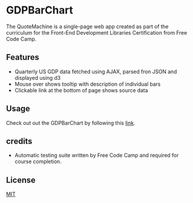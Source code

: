# GDPBarChart

The QuoteMachine is a single-page web app created as part of the curriculum for the Front-End Development Libraries Certification from Free Code Camp. 

## Features

- Quarterly US GDP data fetched using AJAX, parsed fron JSON and displayed using d3  
- Mouse over shows tooltip with description of individual bars    
- Clickable link at the bottom of page shows source data

## Usage

Check out out the GDPBarChart by following this [link]().

## credits

- Automatic testing suite written by Free Code Camp and required for course completion. 

## License

[MIT](https://choosealicense.com/licenses/mit/)


